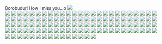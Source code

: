 Borobudur! How I miss you...o
<img src="https://images-03.gopro.com/resize/1920w/eyJhbGciOiJIUzI1NiJ9.eyJtZWRpdW1faWQiOiIxNjE3MTczNDgwODg3ODEzODA4Iiwib3duZXIiOiJhNWUwMTVlYi05MzJiLTQ3ZmQtYjBhMC02ODFiZTQxN2Y0ZWEiLCJpc19wdWJsaWMiOnRydWUsIm8iOjEsInRyYW5zIjpudWxsLCJyZWdpb24iOiJ1cy13ZXN0LTIifQ.1mQn7CPXpas3IM364u0jqJneDW-i-NInQ3AhW9LThKY"> <br>
<img src="https://images-04.gopro.com/resize/1920w/eyJhbGciOiJIUzI1NiJ9.eyJtZWRpdW1faWQiOiIxNjE3MTcyOTI2NjI3MzE3NzI4Iiwib3duZXIiOiJhNWUwMTVlYi05MzJiLTQ3ZmQtYjBhMC02ODFiZTQxN2Y0ZWEiLCJpc19wdWJsaWMiOnRydWUsIm8iOjEsInRyYW5zIjpudWxsLCJyZWdpb24iOiJ1cy13ZXN0LTIifQ.0qGRB-MW9ivo3JtxlTIy6SuWD4DhpSSeisWvLUwHeUA">
<img src="https://images-04.gopro.com/resize/1920wwp/eyJhbGciOiJIUzI1NiJ9.eyJtZWRpdW1faWQiOiIxNjE3MTY5NzMzNzU1MzQwNDY1Iiwib3duZXIiOiJhNWUwMTVlYi05MzJiLTQ3ZmQtYjBhMC02ODFiZTQxN2Y0ZWEiLCJpc19wdWJsaWMiOmZhbHNlLCJvIjoxLCJ0cmFucyI6bnVsbCwicmVnaW9uIjoidXMtd2VzdC0yIn0.7s5RsV2Tk14TkTBD4aV9Ke9KNxZ0qU5lWwCYXK192Es"> 
<img src="https://images-03.gopro.com/resize/1920wwp/eyJhbGciOiJIUzI1NiJ9.eyJtZWRpdW1faWQiOiIxNjE3MTY5NzU4NTY4ODQyOTczIiwib3duZXIiOiJhNWUwMTVlYi05MzJiLTQ3ZmQtYjBhMC02ODFiZTQxN2Y0ZWEiLCJpc19wdWJsaWMiOmZhbHNlLCJvIjoxLCJ0cmFucyI6bnVsbCwicmVnaW9uIjoidXMtd2VzdC0yIn0.Tx8STp2RDsOUDZBgTiXU1KZcjsRsk7gxTpNGg8tf50o">
<img src="https://images-03.gopro.com/resize/1920wwp/eyJhbGciOiJIUzI1NiJ9.eyJtZWRpdW1faWQiOiIxNjE3MTY5NzgyODg3NDE3NjAwIiwib3duZXIiOiJhNWUwMTVlYi05MzJiLTQ3ZmQtYjBhMC02ODFiZTQxN2Y0ZWEiLCJpc19wdWJsaWMiOmZhbHNlLCJvIjoxLCJ0cmFucyI6bnVsbCwicmVnaW9uIjoidXMtd2VzdC0yIn0.Z6fNLRzjMhQ0h1_LWujr2p201eBIG61_1Q1t3kk9-lY">
<img src="https://plus.gopro.com/media-library/nrv14kLXPEedZ">
<img src="https://plus.gopro.com/media-library/zPdWG4zl8WR6B">
<img src="https://plus.gopro.com/media-library/Wy3KGJPPJq1vZ">
<img src="https://plus.gopro.com/media-library/G1mzv86QKk1rw">
<img src="https://plus.gopro.com/media-library/dMlvrkQWkZZ9a">
<img src="https://plus.gopro.com/media-library/ZNl796LJkZ2w4">
<img src="https://plus.gopro.com/media-library/o6MWr95dLR3aV">
<img src="
https://plus.gopro.com/media-library/8vwRZB1RZrXlX">
<img src="https://plus.gopro.com/media-library/G1mzv86QKk1rw">
<img src="https://plus.gopro.com/media-library/dMlvrkQWkZZ9a">
<img src="https://plus.gopro.com/media-library/2RBl9OEza1G62">
<img src="https://plus.gopro.com/media-library/MJgb41z2N57kL">
<img src="https://plus.gopro.com/media-library/OW0kKV2ybPwkP">
<img src="https://plus.gopro.com/media-library/1eBN9OMNQNQmr">
<img src="https://plus.gopro.com/media-library/G1mzvVpM3pwkO">
<img src="https://plus.gopro.com/media-library/m0v1nZ4eZ54v8">
<img src="https://plus.gopro.com/media-library/JbeXk8OyzNLk6">
<img src="https://plus.gopro.com/media-library/Ro0J7ZW2KZlow">
<img src="https://plus.gopro.com/media-library/Wy3KGEPzzkb8n">
<img src="https://plus.gopro.com/media-library/Po0vq8EGkBXW2">
<img src="https://plus.gopro.com/media-library/0rBl1aJK0BWDv">
<img src="https://plus.gopro.com/media-library/m0v1nZq80EbLO">
<img src="https://plus.gopro.com/media-library/KR0meVpp9gyMG">
<img src="https://plus.gopro.com/media-library/4yBlNM3X6b1b4">
<img src="https://plus.gopro.com/media-library/36Nl9oDpmlQ8q">
<img src="https://plus.gopro.com/media-library/Xl0EPZa8QNW1O">
<img src="https://plus.gopro.com/media-library/1eBN9OndMqRkG">
<img src="https://plus.gopro.com/media-library/DbDqZVaZaG7GW">
<img src="https://plus.gopro.com/media-library/rDvW6nPpN1EwE">
<img src="https://plus.gopro.com/media-library/eQlaKZdqLRLOn">
<img src="https://plus.gopro.com/media-library/qzVWqMl5wQKvp">
<img src="https://plus.gopro.com/media-library/4yBlNOE23G1on">
<img src="https://plus.gopro.com/media-library/Wy3KG5W0dqP5V">
<img src="https://plus.gopro.com/media-library/ZNl79EkWn8VlK">
<img src="https://plus.gopro.com/media-library/EDE6e2z9Mn6mE">
<img src="https://plus.gopro.com/media-library/ZNl79ED5WEwwB">
<img src="https://plus.gopro.com/media-library/7a8wZXDDOnoKX">
<img src="https://plus.gopro.com/media-library/rDvW643KBOEdB">
<img src="https://plus.gopro.com/media-library/Ro0J7KXKGlLpN">
<img src="https://plus.gopro.com/media-library/7a8wZXzbPn372">
<img src="https://plus.gopro.com/media-library/KR0medQKMwrnK">
<img src="https://plus.gopro.com/media-library/8vwRZOGQzeqVN">
<img src="https://plus.gopro.com/media-library/wEvBXPLygrJLM">
<img src="https://plus.gopro.com/media-library/B27reRzpEp4l5">
<img src="https://plus.gopro.com/media-library/y8oVkeZy6NpB8">
<img src="https://plus.gopro.com/media-library/y8oVke9aJOrnl">
<img src="https://plus.gopro.com/media-library/m0v1nrb1k156O">
<img src="https://plus.gopro.com/media-library/MJgb46qGLQOwq">
<img src="https://plus.gopro.com/media-library/zPdWGk43dnBBk">
<img src="https://plus.gopro.com/media-library/nrv14KL8NqO1G">
<img src="https://plus.gopro.com/media-library/B27reRo91o3l5">
<img src="https://plus.gopro.com/media-library/Lv0PnqBQrnQXX">
<img src="https://plus.gopro.com/media-library/B27reRqNavMwG">
<img src="https://plus.gopro.com/media-library/DbDqZRpO3LgMP">
<img src="https://plus.gopro.com/media-library/rDvW6K5MQqPld">
<img src="https://plus.gopro.com/media-library/Qn0a673Jo3pNQ">
<img src="https://plus.gopro.com/media-library/96BlZJ15NzR0e">
<img src="https://plus.gopro.com/media-library/aRlbwE6rEb72O">
<img src="https://plus.gopro.com/media-library/0rBl1Ldg37XnN">
<img src="https://plus.gopro.com/media-library/pJONK4v858aJa">
<img src="https://plus.gopro.com/media-library/8vwRZaP7DDE8R">
<img src="https://plus.gopro.com/media-library/57B89eMzde23O">
<img src="https://plus.gopro.com/media-library/EDE6eJGm5aBe0">
<img src="https://plus.gopro.com/media-library/B27rekZBqdV54">
<img src="https://plus.gopro.com/media-library/wEvBXNVXGG0ev">
<img src="https://plus.gopro.com/media-library/36Nl9n9kLXD3L">
<img src="https://plus.gopro.com/media-library/2RBl903ZOeJzl">
<img src="https://plus.gopro.com/media-library/nrv14MvWJ4311">
<img src="https://plus.gopro.com/media-library/96BlZ73QnryMR">
<img src="https://plus.gopro.com/media-library/G1mzv24l3dDnq">
<img src="https://plus.gopro.com/media-library/y8oVk1zwpZomR">
<img src="https://plus.gopro.com/media-library/7a8wZq45bPr1G">
<img src="https://plus.gopro.com/media-library/MJgb49Z0XMyZW">
<img src="https://plus.gopro.com/media-library/o6MWrlB93e2lO">
<img src="https://plus.gopro.com/media-library/62Bw5726v4Nvo">
<img src="https://plus.gopro.com/media-library/Qn0a6d5vKEoRr">
<img src="https://plus.gopro.com/media-library/1eBN94rVZ4wkb">
<img src="https://plus.gopro.com/media-library/DbDqZ2ZNeOnOR">
<img src="https://plus.gopro.com/media-library/2RBl9rk4b01JJ">
<img src="https://plus.gopro.com/media-library/62Bw57BWVpRz2">
<img src="https://plus.gopro.com/media-library/36Nl9K0qPpQVr">
<img src="https://plus.gopro.com/media-library/aRlbwm5nkWDDO">
<img src="https://plus.gopro.com/media-library/bQ5enPK5aV46G">
<img src="https://plus.gopro.com/media-library/rDvW68Z5moeRE">
<img src="https://plus.gopro.com/media-library/2RBl9ra5lWlym">
<img src="https://plus.gopro.com/media-library/62Bw5GD5meonQ">
<img src="https://plus.gopro.com/media-library/o6MWre4rewvpg">
<img src="https://plus.gopro.com/media-library/Nlyer29Z8MJ02">
<img src="https://plus.gopro.com/media-library/nrv14bQE1LOMZ">
<img src="https://plus.gopro.com/media-library/qzVWqvD4ZgLLD">
<img src="https://plus.gopro.com/media-library/Ro0J7WJMRg6XP">
<img src="https://plus.gopro.com/media-library/Wy3KGRzyXqKBp">
<img src="https://plus.gopro.com/media-library/2RBl9NzeL85Nm">
<img src="https://plus.gopro.com/media-library/4yBlN1grgrnvy">
<img src="https://plus.gopro.com/media-library/0rBl1RQkl3Dv5">
<img src="https://plus.gopro.com/media-library/bQ5en4OBZ917v">
<img src="https://plus.gopro.com/media-library/57B89QNDBn4d5">
<img src="https://plus.gopro.com/media-library/wEvBXawnvOdNz">
<img src="https://plus.gopro.com/media-library/eQlaKVeMq7opn">
<img src="https://plus.gopro.com/media-library/2RBl98vPBbBp5">
<img src="https://plus.gopro.com/media-library/7a8wZ15nNLOpg">
<img src="https://plus.gopro.com/media-library/Lv0PnemgDmMOo">
<img src="https://plus.gopro.com/media-library/7a8wZ1rv2EJpX">
<img src="https://plus.gopro.com/media-library/KR0mebmEaOmda">
<img src="https://plus.gopro.com/media-library/62Bw5ZEwDdE52">
<img src="https://plus.gopro.com/media-library/zPdWG2XyPzoG8">
<img src="https://plus.gopro.com/media-library/1eBN9wgqaDbZr">
<img src="https://plus.gopro.com/media-library/DbDqZ7lZvZGW6">
<img src="https://plus.gopro.com/media-library/nrv14DM72pM5a">
<img src="https://plus.gopro.com/media-library/G1mzvLblP4G8v">
<img src="https://plus.gopro.com/media-library/DbDqZ77dDMDpp">